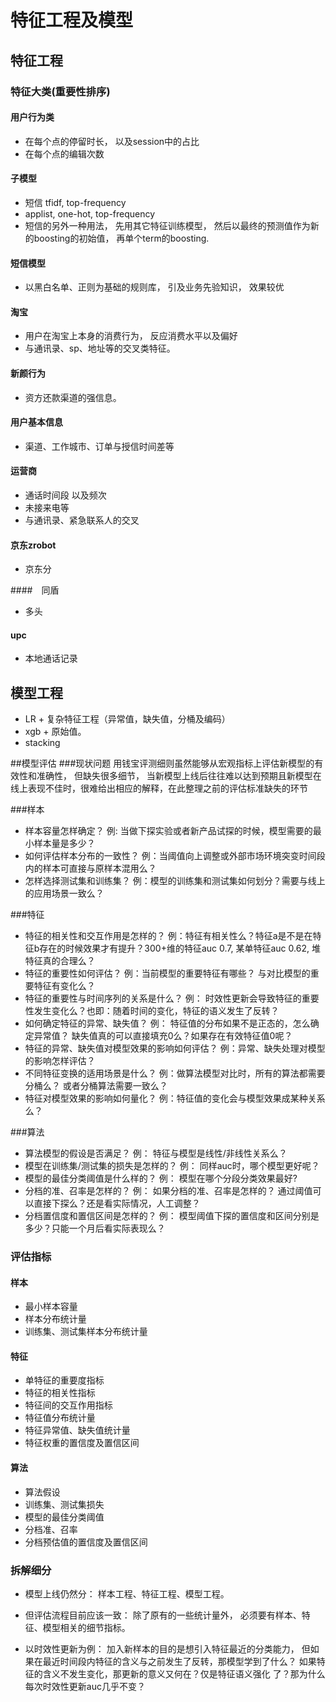 # 特征工程及模型

## 特征工程
### 特征大类(重要性排序)
#### 用户行为类
- 在每个点的停留时长， 以及session中的占比
- 在每个点的编辑次数 

#### 子模型
- 短信 tfidf, top-frequency
- applist, one-hot, top-frequency
- 短信的另外一种用法，  先用其它特征训练模型， 然后以最终的预测值作为新的boosting的初始值， 再单个term的boosting.
#### 短信模型
- 以黑白名单、正则为基础的规则库， 引及业务先验知识， 效果较优

#### 淘宝
- 用户在淘宝上本身的消费行为， 反应消费水平以及偏好
- 与通讯录、sp、地址等的交叉类特征。

#### 新颜行为
- 资方还款渠道的强信息。

#### 用户基本信息
- 渠道、工作城市、订单与授信时间差等

#### 运营商
- 通话时间段 以及频次
- 未接来电等
- 与通讯录、紧急联系人的交叉

#### 京东zrobot
- 京东分

####　同盾
- 多头

#### upc
- 本地通话记录  


## 模型工程
- LR + 复杂特征工程（异常值，缺失值，分桶及编码）
- xgb + 原始值。
- stacking


##模型评估
###现状问题
用钱宝评测细则虽然能够从宏观指标上评估新模型的有效性和准确性， 但缺失很多细节， 当新模型上线后往往难以达到预期且新模型在线上表现不佳时，很难给出相应的解释，在此整理之前的评估标准缺失的环节

###样本
- 样本容量怎样确定？     例: 当做下探实验或者新产品试探的时候，模型需要的最小样本量是多少？
- 如何评估样本分布的一致性？   例：当阈值向上调整或外部市场环境突变时间段内的样本可直接与原样本混用么？
- 怎样选择测试集和训练集？       例：模型的训练集和测试集如何划分？需要与线上的应用场景一致么？
 

###特征
- 特征的相关性和交互作用是怎样的？   例：特征有相关性么？特征a是不是在特征b存在的时候效果才有提升？300+维的特征auc 0.7, 某单特征auc 0.62, 堆特征真的合理么？
- 特征的重要性如何评估？                     例：当前模型的重要特征有哪些？ 与对比模型的重要特征有变化么？
- 特征的重要性与时间序列的关系是什么？  例： 时效性更新会导致特征的重要性发生变化么？也即：随着时间的变化，特征的语义发生了反转？
- 如何确定特征的异常、缺失值？                 例： 特征值的分布如果不是正态的，怎么确定异常值？ 缺失值真的可以直接填充0么？如果存在有效特征值0呢？
- 特征的异常、缺失值对模型效果的影响如何评估？ 例：异常、缺失处理对模型的影响怎样评估？
- 不同特征变换的适用场景是什么？      例：做算法模型对比时，所有的算法都需要分桶么？ 或者分桶算法需要一致么？
- 特征对模型效果的影响如何量化？      例：特征值的变化会与模型效果成某种关系么？

###算法
- 算法模型的假设是否满足？             例： 特征与模型是线性/非线性关系么？
- 模型在训练集/测试集的损失是怎样的？ 例： 同样auc时，哪个模型更好呢？
- 模型的最佳分类阈值是什么样的？    例： 模型在哪个分段分类效果最好?
- 分档的准、召率是怎样的？        例： 如果分档的准、召率是怎样的？ 通过阈值可以直接下探么？还是看实际情况，人工调整？
- 分档置信度和置信区间是怎样的？ 例： 模型阈值下探的置信度和区间分别是多少？只能一个月后看实际表现么？

### 评估指标
#### 样本
- 最小样本容量
- 样本分布统计量
- 训练集、测试集样本分布统计量
#### 特征
- 单特征的重要度指标
- 特征的相关性指标
- 特征间的交互作用指标
- 特征值分布统计量
- 特征异常值、缺失值统计量
- 特征权重的置信度及置信区间
#### 算法
- 算法假设
- 训练集、测试集损失
- 模型的最佳分类阈值
- 分档准、召率
- 分档预估值的置信度及置信区间

### 拆解细分

- 模型上线仍然分： 样本工程、特征工程、模型工程。 
- 但评估流程目前应该一致： 除了原有的一些统计量外， 必须要有样本、特征、模型相关的细节指标。 

- 以时效性更新为例： 加入新样本的目的是想引入特征最近的分类能力， 但如果在最近时间段内特征的含义与之前发生了反转，那模型学到了什么？ 如果特征的含义不发生变化，那更新的意义又何在？仅是特征语义强化 了？那为什么每次时效性更新auc几乎不变？